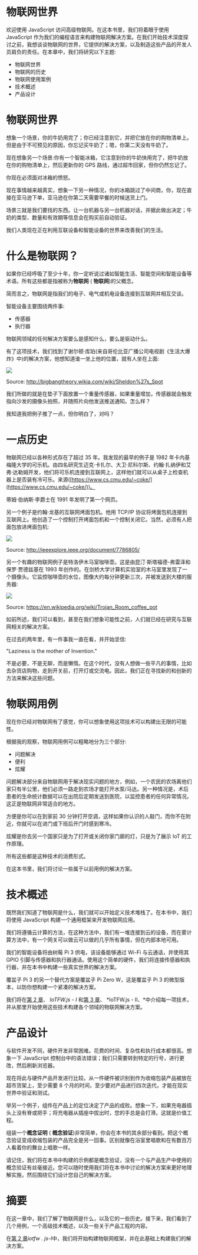 # 物联网世界

欢迎使用 JavaScript 访问高级物联网。在这本书里，我们将着眼于使用 JavaScript 作为我们的编程语言来构建物联网解决方案。在我们开始技术深度探讨之前，我想谈谈物联网的世界，它提供的解决方案，以及制造这些产品的开发人员肩负的责任。在本章中，我们将研究以下主题:

*   物联网世界
*   物联网的历史
*   物联网使用案例
*   技术概述
*   产品设计

# 物联网世界

想象一个场景，你的牛奶用完了；你已经注意到它，并把它放在你的购物清单上。但是由于不可预见的原因，你忘记买牛奶了；嗯，你第二天没有牛奶了。

现在想象另一个场景:你有一个智能冰箱，它注意到你的牛奶快用完了，把牛奶放在你的购物清单上，然后更新你的 GPS 路线，通过超市回家，但你仍然忘记了。

你现在必须面对冰箱的愤怒。

现在事情越来越真实，想象一下另一种情况，你的冰箱跳过了中间商，你，现在直接在亚马逊下单，亚马逊在你第二天需要早餐的时候送货上门。

场景三就是我们要找的东西。让一台机器与另一台机器对话，并据此做出决定；牛奶的类型、数量和有效期等信息会在购买前自动验证。

我们人类现在正在利用互联设备和智能设备的世界来改善我们的生活。

# 什么是物联网？

如果你已经呼吸了至少十年，你一定听说过诸如智能生活、智能空间和智能设备等术语。所有这些都是指被称为**物联网** ( **物联网**)的父概念。

简而言之，物联网是指我们的电子、电气或机电设备连接到互联网并相互交谈。

智能设备主要围绕两件事:

*   传感器
*   执行器

物联网领域的任何解决方案要么是感知什么，要么是驱动什么。

有了这项技术，我们找到了谢尔顿·库珀(来自哥伦比亚广播公司电视剧《生活大爆炸》中)的解决方案，他想知道谁一坐上他的位置，就有人坐在上面:

![](img/00005.jpeg)

Source: http://bigbangtheory.wikia.com/wiki/Sheldon%27s_Spot

我们所做的就是在垫子下面放置一个重量传感器，如果重量增加，传感器就会触发指向沙发的摄像头拍照，并随照片向他发送推送通知。怎么样？

我知道我把例子推了一点，但你明白了，对吗？

# 一点历史

物联网已经以各种形式存在了超过 35 年。我发现的最早的例子是 1982 年卡内基梅隆大学的可乐机。由四名研究生迈克·卡扎尔、大卫·尼科尔斯、约翰·扎纳伊和艾弗·达勒姆开发，他们将可乐机连接到互联网上，这样他们就可以从桌子上检查机器上是否装有冷可乐。来源([https://www.cs.cmu.edu/~coke/](https://www.cs.cmu.edu/~coke/))。

蒂姆·伯纳斯·李爵士在 1991 年发明了第一个网页。

另一个例子是约翰·龙基的互联网烤面包机。他用 TCP/IP 协议将烤面包机连接到互联网上。他创造了一个控制打开烤面包机和一个控制关闭它。当然，必须有人把面包放进烤面包机:

![](img/00006.jpeg)

Source: http://ieeexplore.ieee.org/document/7786805/

另一个有趣的物联网例子是特洛伊木马室咖啡壶。这是由昆汀·斯塔福德-弗雷泽和保罗·贾德兹基在 1993 年创作的。在剑桥大学计算机实验室的木马室里发现了一个摄像头。它监控咖啡壶的水位，图像大约每分钟更新三次，并被发送到大楼的服务器:

![](img/00007.jpeg)

Source: https://en.wikipedia.org/wiki/Trojan_Room_coffee_pot

如前所述，我们可以看到，甚至在我们想象可能性之前，人们就已经在研究与互联网相关的解决方案。

在过去的两年里，有一件事我一直在看，并开始坚信:

"Laziness is the mother of Invention."

不是必要，不是无聊，而是懒惰。在这个时代，没有人想做一些平凡的事情，比如去杂货店购物，走到开关前，打开灯或交流电。因此，我们正在寻找新的和创新的方法来解决这些问题。

# 物联网用例

现在你已经对物联网有了感觉，你可以想象使用这项技术可以构建出无限的可能性。

根据我的观察，物联网用例可以粗略地分为三个部分:

*   问题解决
*   便利
*   炫耀

问题解决部分来自物联网用于解决现实问题的地方，例如，一个农民的农场离他们家只有半公里，他们必须一路走到农场才能打开水泵/马达。另一种情况是，术后患者的生命统计数据可以在出院后定期发送到医院，以监控患者的任何异常情况。这正是物联网非常适合的地方。

方便是你可以在到家前 30 分钟打开空调，这样如果你认识的人敲门，而你不在附近，你就可以在进门或下班后开门时感到寒冷。

炫耀是你去另一个国家只是为了打开或关闭你家门廊的灯，只是为了展示 IoT 的工作原理。

所有这些都是这种技术的消费形式。

在这本书里，我们将讨论一些属于以前用例的解决方案。

# 技术概述

既然我们知道了物联网是什么，我们就可以开始定义技术堆栈了。在本书中，我们将使用 JavaScript 构建一个通用框架来开发物联网应用。

我们将遵循云计算的方法，在这种方法中，我们有一堆连接到云的设备，而在雾计算方法中，有一个网关可以做云可以做的几乎所有事情，但在内部本地可用。

我们的智能设备将由树莓 Pi 3 供电，该设备能够通过 Wi-Fi 与云通话，并使用其 GPIO 引脚与传感器和执行器通话。使用这个简单的硬件，我们将连接传感器和执行器，并在本书中构建一些真实世界的解决方案。

覆盆子 Pi 3 的另一个替代方案是覆盆子 Pi Zero W，这是覆盆子 Pi 3 的微型版本，以防你想构建一个紧凑的解决方案。

我们将在[第 2 章](2.html#UGI00-ce91715363d04669bca1c1545beb57ee)、 *IoTFW.js - I* 和[第 3 章](3.html#24L8G0-ce91715363d04669bca1c1545beb57ee)、 *IoTFW.js - II、*中介绍每一项技术，并从那里开始使用这些技术构建各个领域的物联网解决方案。

# 产品设计

与软件开发不同，硬件开发非常困难。花费的时间、复杂性和执行成本都很高。想象一下 JavaScript 控制台中的语法错误；我们只需要转到特定的行号，进行更改，然后刷新浏览器。

现在将此与硬件产品开发进行比较。从一件硬件被识别到作为收缩包装产品被放在超市货架上，至少需要 8 个月的时间，至少要对产品进行四次迭代，才能在现实世界中验证和测试。

举另一个例子，组件在产品上的定位决定了产品的成败。想象一下，如果充电器插头上没有脊或把手；将充电器从插座中拔出时，您的手总是会打滑。这就是价值工程。

组装一个**概念证明** ( **概念验证**)非常简单，你会在本书的其余部分看到。把这个概念验证变成收缩包装的产品完全是另一回事。区别就像在浴室里唱歌和在有数百万人看着你的舞台上唱歌一样。

请记住，我们将在本书中构建的示例都是概念验证，没有一个与产品生产中使用的概念验证有丝毫接近。您可以随时使用我们将在本书中讨论的解决方案来更好地理解实施，然后围绕它们设计您自己的解决方案。

# 摘要

在这一章中，我们了解了物联网是什么，以及它的一些历史。接下来，我们看到了几个用例，一个高级技术概述，以及一些关于产品工程的内容。

在[第 2 章](2.html#UGI00-ce91715363d04669bca1c1545beb57ee)*iotfw . js-I*中，我们将开始构建物联网框架，并在此基础上构建我们的解决方案。